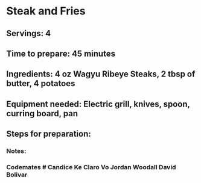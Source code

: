 # Steak and Fries

## Servings: 4

## Time to prepare: 45 minutes

## Ingredients: 4 oz Wagyu Ribeye Steaks, 2 tbsp of butter, 4 potatoes


## Equipment needed: Electric grill, knives, spoon, curring board, pan


## Steps for preparation: 



### Notes:



### Codemates # Candice Ke Claro Vo Jordan Woodall David Bolivar
